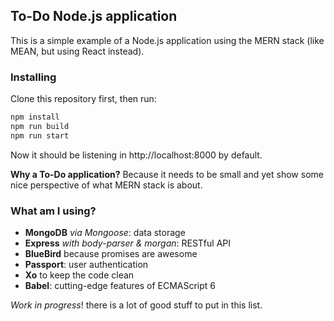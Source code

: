 ## To-Do Node.js application
This is a simple example of a Node.js application using the MERN stack (like MEAN, but using React instead).

### Installing
Clone this repository first, then run:
```bash
npm install
npm run build
npm run start
```
Now it should be listening in http://localhost:8000 by default.

**Why a To-Do application?**
Because it needs to be small and yet show some nice perspective of what MERN stack is about.

### What am I using?
- **MongoDB** *via Mongoose*: data storage
- **Express** *with body-parser & morgan*: RESTful API
- **BlueBird** because promises are awesome
- **Passport**: user authentication
- **Xo** to keep the code clean
- **Babel**: cutting-edge features of ECMAScript 6

*Work in progress*! there is a lot of good stuff to put in this list.
